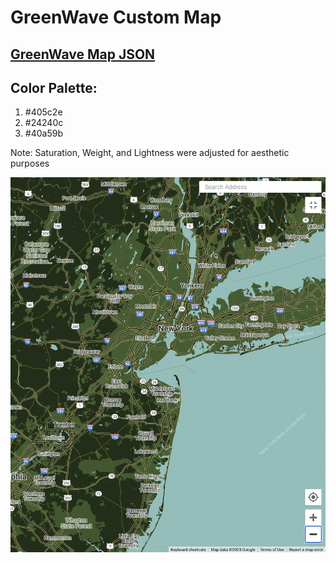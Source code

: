 # GreenWave Custom Map

## [GreenWave Map JSON](https://github.com/dbissonn/Bissonnette-Portfolio/blob/633d6849c36565166298e8363aed54b1d574d858/greenwavemap.json)

## Color Palette:
1. #405c2e
2. #24240c
3. #40a59b

Note: Saturation, Weight, and Lightness were adjusted for aesthetic purposes

![GreenWave Map](https://github.com/dbissonn/Bissonnette-Portfolio/blob/f8e11c19e1aace0609440583503499f266be6462/Map.png)
